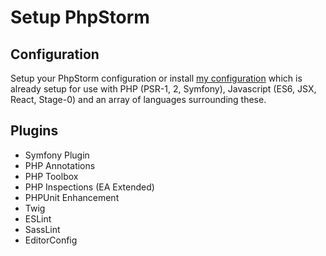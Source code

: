 # Setup PhpStorm

## Configuration
Setup your PhpStorm configuration or install [my configuration](https://github.com/webbertakken/PHPStormSettings)
which is already setup for use with PHP (PSR-1, 2, Symfony), Javascript (ES6, JSX, React, Stage-0) and an array
of languages surrounding these.

## Plugins
- Symfony Plugin
- PHP Annotations
- PHP Toolbox
- PHP Inspections (EA Extended)
- PHPUnit Enhancement
- Twig
- ESLint
- SassLint
- EditorConfig

